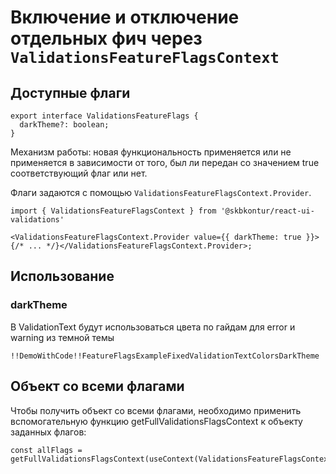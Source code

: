 # Включение и отключение отдельных фич через `ValidationsFeatureFlagsContext`

## Доступные флаги

    export interface ValidationsFeatureFlags {
      darkTheme?: boolean;
    }

Механизм работы: новая функциональность применяется или не применяется в зависимости от того, был ли передан со значением true соответствующий флаг или нет.

Флаги задаются с помощью `ValidationsFeatureFlagsContext.Provider`.

    import { ValidationsFeatureFlagsContext } from '@skbkontur/react-ui-validations'

    <ValidationsFeatureFlagsContext.Provider value={{ darkTheme: true }}>{/* ... */}</ValidationsFeatureFlagsContext.Provider>;

## Использование

### darkTheme

В ValidationText будут использоваться цвета по гайдам для error и warning из темной темы

    !!DemoWithCode!!FeatureFlagsExampleFixedValidationTextColorsDarkTheme

## Объект со всеми флагами

Чтобы получить объект со всеми флагами, необходимо применить вспомогательную функцию getFullValidationsFlagsContext к объекту заданных флагов:

    const allFlags = getFullValidationsFlagsContext(useContext(ValidationsFeatureFlagsContext));
